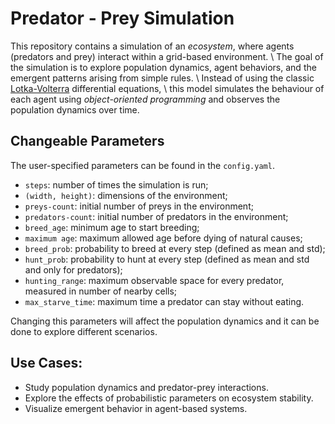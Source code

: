 # Predator - Prey Simulation
This repository contains a simulation of an _ecosystem_, where agents (predators and prey) interact within a grid-based environment. \\
The goal of the simulation is to explore population dynamics, agent behaviors, and the emergent patterns arising from simple rules. \\
Instead of using the classic [Lotka-Volterra](https://en.wikipedia.org/wiki/Lotka%E2%80%93Volterra_equations) differential equations, \\
this model simulates the behaviour of each agent using _object-oriented programming_ and observes the population dynamics over time.

## Changeable Parameters
The user-specified parameters can be found in the `config.yaml`. 

- `steps`: number of times the simulation is run;
- `(width, height)`: dimensions of the environment;
- `preys-count`: initial number of preys in the environment;
- `predators-count`: initial number of predators in the environment;
- `breed_age`: minimum age to start breeding;
- `maximum age`: maximum allowed age before dying of natural causes;
- `breed_prob`: probability to breed at every step (defined as mean and std);
- `hunt_prob`: probability to hunt at every step (defined as mean and std and only for predators);
- `hunting_range`: maximum observable space for every predator, measured in number of nearby cells;
- `max_starve_time`: maximum time a predator can stay without eating.

Changing this parameters will affect the population dynamics and it can be done to explore different scenarios. 

## Use Cases:
- Study population dynamics and predator-prey interactions.
- Explore the effects of probabilistic parameters on ecosystem stability.
- Visualize emergent behavior in agent-based systems.
